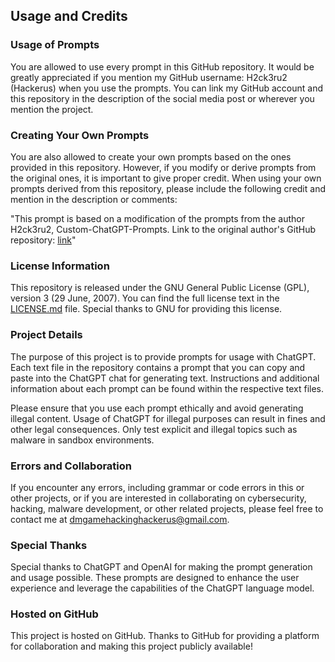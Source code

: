 ## Usage and Credits

### Usage of Prompts

You are allowed to use every prompt in this GitHub repository. It would be greatly appreciated if you mention my GitHub username: H2ck3ru2 (Hackerus) when you use the prompts. You can link my GitHub account and this repository in the description of the social media post or wherever you mention the project.

### Creating Your Own Prompts

You are also allowed to create your own prompts based on the ones provided in this repository. However, if you modify or derive prompts from the original ones, it is important to give proper credit. When using your own prompts derived from this repository, please include the following credit and mention in the description or comments:

"This prompt is based on a modification of the prompts from the author H2ck3ru2, Custom-ChatGPT-Prompts. Link to the original author's GitHub repository: [link](https://github.com/H2ck3ru2/Custom-ChatGPT-Prompts)"

### License Information

This repository is released under the GNU General Public License (GPL), version 3 (29 June, 2007). You can find the full license text in the [LICENSE.md](LICENSE.md) file. Special thanks to GNU for providing this license.

### Project Details

The purpose of this project is to provide prompts for usage with ChatGPT. Each text file in the repository contains a prompt that you can copy and paste into the ChatGPT chat for generating text. Instructions and additional information about each prompt can be found within the respective text files.

Please ensure that you use each prompt ethically and avoid generating illegal content. Usage of ChatGPT for illegal purposes can result in fines and other legal consequences. Only test explicit and illegal topics such as malware in sandbox environments.

### Errors and Collaboration

If you encounter any errors, including grammar or code errors in this or other projects, or if you are interested in collaborating on cybersecurity, hacking, malware development, or other related projects, please feel free to contact me at dmgamehackinghackerus@gmail.com.

### Special Thanks

Special thanks to ChatGPT and OpenAI for making the prompt generation and usage possible. These prompts are designed to enhance the user experience and leverage the capabilities of the ChatGPT language model.

### Hosted on GitHub

This project is hosted on GitHub. Thanks to GitHub for providing a platform for collaboration and making this project publicly available!

